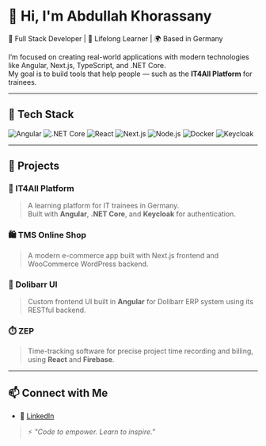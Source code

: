 # 👋 Hi, I'm Abdullah Khorassany

🚀 Full Stack Developer | 🧠 Lifelong Learner | 🌍 Based in Germany

I’m focused on creating real-world applications with modern technologies like Angular, Next.js, TypeScript, and .NET Core.  
My goal is to build tools that help people — such as the **IT4All Platform** for trainees.

---

## 🔧 Tech Stack

![Angular](https://img.shields.io/badge/Angular-DD0031?style=for-the-badge&logo=angular&logoColor=white)
![.NET Core](https://img.shields.io/badge/.NET-512BD4?style=for-the-badge&logo=dotnet&logoColor=white)
![React](https://img.shields.io/badge/React-20232A?style=for-the-badge&logo=react&logoColor=61DAFB)
![Next.js](https://img.shields.io/badge/Next.js-000000?style=for-the-badge&logo=next.js&logoColor=white)
![Node.js](https://img.shields.io/badge/Node.js-339933?style=for-the-badge&logo=nodedotjs&logoColor=white)
![Docker](https://img.shields.io/badge/Docker-2496ED?style=for-the-badge&logo=docker&logoColor=white)
![Keycloak](https://img.shields.io/badge/Keycloak-0072C6?style=for-the-badge&logo=keycloak&logoColor=white)

---

## 🧪 Projects

### 🧾 IT4All Platform  
> A learning platform for IT trainees in Germany.  
> Built with **Angular**, **.NET Core**, and **Keycloak** for authentication.

### 🛍️ TMS Online Shop  
> A modern e-commerce app built with Next.js frontend and WooCommerce WordPress backend.

### 🧩 Dolibarr UI  
> Custom frontend UI built in **Angular** for Dolibarr ERP system using its RESTful backend.

### ⏱️ ZEP 
> Time-tracking software for precise project time recording and billing, using **React** and **Firebase**.

---

## 📫 Connect with Me

- 💼 [LinkedIn](https://www.linkedin.com/in/abdullah-khorassany-0ba5751a5)

> ⚡ *"Code to empower. Learn to inspire."*
